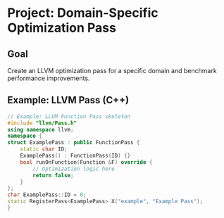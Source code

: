 # Project: Domain-Specific Optimization Pass

## Goal
Create an LLVM optimization pass for a specific domain and benchmark performance improvements.

## Example: LLVM Pass (C++)
```cpp
// Example: LLVM Function Pass skeleton
#include "llvm/Pass.h"
using namespace llvm;
namespace {
struct ExamplePass : public FunctionPass {
    static char ID;
    ExamplePass() : FunctionPass(ID) {}
    bool runOnFunction(Function &F) override {
        // Optimization logic here
        return false;
    }
};
char ExamplePass::ID = 0;
static RegisterPass<ExamplePass> X("example", "Example Pass");
}
```
